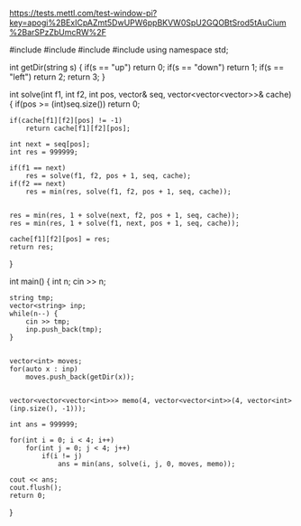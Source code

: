 https://tests.mettl.com/test-window-pi?key=apogi%2BExICpAZmt5DwUPW6ppBKVW0SpU2GQOBtSrod5tAuCium%2BarSPzZbUmcRW%2F

#include <iostream>
#include <vector>
#include <string>
#include <climits>
using namespace std;

int getDir(string s) {
    if(s == "up") return 0;
    if(s == "down") return 1;
    if(s == "left") return 2;
    return 3;
}

int solve(int f1, int f2, int pos, vector<int>& seq, vector<vector<vector<int>>>& cache) {
    if(pos >= (int)seq.size()) 
        return 0;
    
    if(cache[f1][f2][pos] != -1)
        return cache[f1][f2][pos];

    int next = seq[pos];
    int res = 999999;
    
    if(f1 == next)
        res = solve(f1, f2, pos + 1, seq, cache);
    if(f2 == next)
        res = min(res, solve(f1, f2, pos + 1, seq, cache));
    
    
    res = min(res, 1 + solve(next, f2, pos + 1, seq, cache));
    res = min(res, 1 + solve(f1, next, pos + 1, seq, cache));
    
    cache[f1][f2][pos] = res;
    return res;
}

int main() {
    int n;
    cin >> n;
    
    
    string tmp;
    vector<string> inp;
    while(n--) {
        cin >> tmp;
        inp.push_back(tmp);
    }
    
    
    vector<int> moves;
    for(auto x : inp)
        moves.push_back(getDir(x));
    
    
    vector<vector<vector<int>>> memo(4, vector<vector<int>>(4, vector<int>(inp.size(), -1)));
    
    int ans = 999999;
    
    for(int i = 0; i < 4; i++)
        for(int j = 0; j < 4; j++)
            if(i != j)  
                ans = min(ans, solve(i, j, 0, moves, memo));
    
    cout << ans;
    cout.flush();
    return 0;
}

